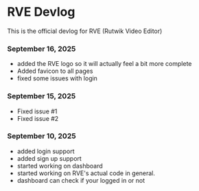 # RVE Devlog
This is the official devlog for RVE (Rutwik Video Editor)

### September 16, 2025
- added the RVE logo so it will actually feel a bit more complete
- Added favicon to all pages
- fixed some issues with login

### September 15, 2025
- Fixed issue #1
- Fixed issue #2

### September 10, 2025
- added login support
- added sign up support
- started working on dashboard
- started working on RVE's actual code in general.
- dashboard can check if your logged in or not
